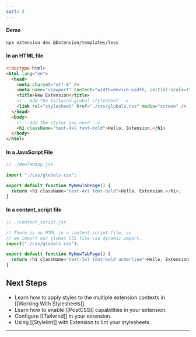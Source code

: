 ```yaml
---
sort: 2
---
```


#### Demo

<!-- <img src="https://place-hold.it/500"> -->

```sh
npx extension dev @Extension/templates/less
```

#### In an HTML file

```html
<!doctype html>
<html lang="en">
  <head>
    <meta charset="utf-8" />
    <meta name="viewport" content="width=device-width, initial-scale=1" />
    <title>New Extension</title>
    <!-- Add the Tailwind global stylesheet -->
    <link rel="stylesheet" href="./css/globals.css" media="screen" />
  </head>
  <body>
    <!-- Add the styles you need -->
    <h1 className="text-4xl font-bold">Hello, Extension.</h1>
  </body>
</html>
```

#### In a JavaScript File

```js
// ./NewTabApp.jsx

import "./css/globals.css";

export default function MyNewTabPage() {
  return <h1 className="text-4xl font-bold">Hello, Extension.</h1>;
}
```

#### In a content_script file

```js
// ./content_script.jsx

// There is no HTML in a content_script file, so
// we import our global CSS file via dynamic import.
import("./css/globals.css");

export default function MyNewTabPage() {
  return <h1 className="text-3xl font-bold underline">Hello, Extension!</h1>;
}
```

## Next Steps

- Learn how to apply styles to the multiple extension contexts in [[Working With Stylesheets]].
- Learn how to enable [[PostCSS]] capabilities in your extension.
- Configure [[Tailwind]] in your extension.
- Using [[Stylelint]] with Extension to lint your stylesheets.

---
